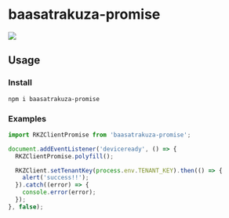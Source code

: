 # baasatrakuza-promise

![](https://img.shields.io/npm/v/baasatrakuza-promise.svg)

## Usage
### Install

```
npm i baasatrakuza-promise
```

### Examples

```javascript
import RKZClientPromise from 'baasatrakuza-promise';

document.addEventListener('deviceready', () => {
  RKZClientPromise.polyfill();

  RKZClient.setTenantKey(process.env.TENANT_KEY).then(() => {
    alert('success!!');
  }).catch((error) => {
    console.error(error);
  });
}, false);
```
